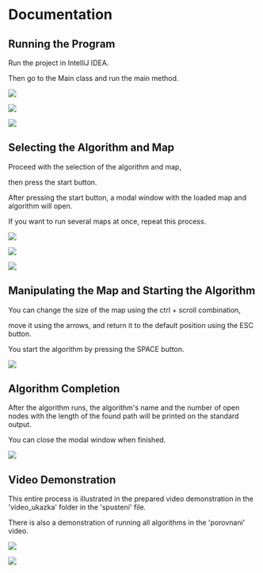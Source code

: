 # Documentation

## Running the Program

Run the project in IntelliJ IDEA.

Then go to the Main class and run the main method.

![](./Prohledavani_stavoveho_prostoru/tutorial/1.png)

![](./Prohledavani_stavoveho_prostoru/tutorial/2.png)

![](./Prohledavani_stavoveho_prostoru/tutorial/3.png)

## Selecting the Algorithm and Map

Proceed with the selection of the algorithm and map,

then press the start button.

After pressing the start button, a modal window with the loaded map and algorithm will open.

If you want to run several maps at once, repeat this process.

![](./Prohledavani_stavoveho_prostoru/tutorial/4.png)

![](./Prohledavani_stavoveho_prostoru/tutorial/5.png)

![](./Prohledavani_stavoveho_prostoru/tutorial/6.png)

## Manipulating the Map and Starting the Algorithm

You can change the size of the map using the ctrl + scroll combination,

move it using the arrows, and return it to the default position using the ESC button.

You start the algorithm by pressing the SPACE button.

![](./Prohledavani_stavoveho_prostoru/tutorial/7.png)

## Algorithm Completion

After the algorithm runs, the algorithm's name and the number of open nodes with the length of the found path will be printed on the standard output.

You can close the modal window when finished.

![](./Prohledavani_stavoveho_prostoru/tutorial/8.png)

## Video Demonstration

This entire process is illustrated in the prepared video demonstration in the 'video_ukazka' folder in the 'spusteni' file.

There is also a demonstration of running all algorithms in the 'porovnani' video.

![](./Prohledavani_stavoveho_prostoru/tutorial/9.png)

![](./Prohledavani_stavoveho_prostoru/tutorial/10.png)
